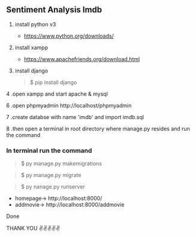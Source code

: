 ## Sentiment Analysis Imdb

1. install python v3

    - https://www.python.org/downloads/

2. install xampp

    - https://www.apachefriends.org/download.html

3. install django

    > $ pip install django

4 .open xampp and start apache & mysql

6 .open phpmyadmin http://localhost/phpmyadmin

7 .create databse with name 'imdb' and import imdb.sql

8 .then open a terminal in root directory where manage.py resides and run the command

### In terminal run the command

> $ py manage.py makemigrations

> $ py manage.py migrate

> $ py nanage.py runserver



- homepage-> http://localhost:8000/
- addmovie-> http://localhost:8000/addmovie
    
    
Done


THANK YOU ✌✌✌✌✌